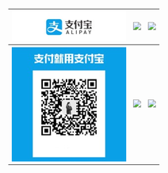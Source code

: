 
![](./donate/alipay1.jpg?raw=true)  | ![](./donate/wechat1.png?raw=true) | ![](./donate/venmo1.png?raw=true) 
:-------------------------:|:-------------------------: |:-------------------------:
![](./donate/alipay2.jpg?raw=true)  | ![](./donate/wechat2.png?raw=true) | ![](./donate/Picture2.png?raw=true) 
